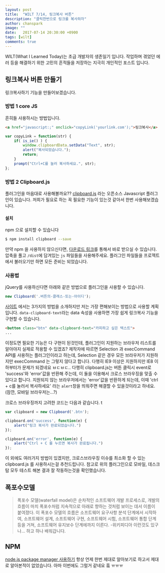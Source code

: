 ```yaml
---
layout: post
title:  "WILT 7/14, 링크복사 버튼"
description: "클릭한번으로 링크를 복사하자"
author: chanspark
image: ""
date:   2017-07-14 20:30:00 +0900
tags: [wilt]
comments: true
---
```


WILT(What I Learned Today)는 초급 개발자의 생존일기 입니다. 작업하며 겪었던 에러 등을 해결하기 위한 고민의 흔적들을 저장하는 지극히 개인적인 포스트 입니다. 


## 링크복사 버튼 만들기
링크복사하기 기능을 만들어보겠습니다. 

### 방법 1 core JS
흔히들 사용하시는 방법입니다.

``` html
<a href="javascript:;" onclick="copyLink('yourlink.com');">링크복사</a>
```

``` js
var copyLink = function(str) {
    if( is_ie() ) {
        window.clipboardData.setData("Text", str);
        alert("복사되었습니다.");
        return;
    }
    prompt("Ctrl+C를 눌러 복사하세요.", str);
};
```

### 방법 2 Clipboard.js
플러그인을 마음대로 사용해볼까요?? [clipboard.js](https://clipboardjs.com/) 라는 오픈소스 Javascript 플러그인이 있습니다.
저희가 필요로 하는 꼭 필요한 기능이 있는것 같아서 한번 사용해보겠습니다.

#### 설치
npm 으로 설치할 수 있습니다
``` bash
$ npm install clipboard --save
```
만약 npm 을 사용하지 않으신다면, [다운로드 링크](https://github.com/zenorocha/clipboard.js/archive/master.zip)를 통해서 바로 받으실 수 있습니다.
압축을 풀고 `/dist`에 담겨있는 `js` 파일들을 사용해주세요. 플러그인 파일들을 프로젝트에서 불러오기만 하면 모든 준비는 되었습니다.

### 사용법
jQuery를 사용하신다면 아래와 같은 방법으로 플러그인을 사용할 수 있습니다. 
``` js
new Clipboard('.버튼의-클래스-또는-아이디');
```
[사이트]((https://clipboardjs.com/)) 에서는 3가지의 방법을 소개하지만 저는 가장 편해보이는 방법으로 사용할 계획입니다. `data-clipboard-text`라는 data 속성을 사용하면 가장 쉽게 링크복사 기능을 구현할 수 있습니다.
``` html
<button class="btn" data-clipboard-text="카피하고 싶은 텍스트">
...
```
이정도면 필요한 기능은 다 구현이 된것인데, 플러그인이 지원하는 브라우저 리스트를 알아야지 실제로 적용할 수 있겠죠?
제작자에 따르면 Selection 과 execCommand API를 사용하는 플러그인이라고 하는데, Selection 같은 경우 모든 브라우저가 지원하지만 execCommand 는 그렇지 않다고 합니다. 다행히 IE9 이상은 지원하지만 IE8 이하부터가 문제가 되겠네요 ㅂㄷㅂㄷ.. 
다행히 clipboard.js는 버튼 클릭시 event로 'success'와 'error'값을 반환해 주는데, 이 둘을 이용해서 크로스 브라우징을 맞출 수 있다고 합니다. 지원되지 않는 브라우저에서는 'error'값을 반환하게 되는데, 이때 'ctrl + c를 눌러서 복사하세요' 라는 `alert`창을 띄워주면 해결할 수 있을것이라고 하네요. (잠깐, 모바일 브라우저는...?)

크로스 브라우징까지 고려한 코드는 다음과 같습니다. t
``` js
var clipboard = new Clipboard('.btn');

clipboard.on('success', function(e) {
    alert("링크 복사가 완료되었습니다.")
});

clipboard.on('error', function(e) {
    alert("Ctrl + C 를 누르면 복사가 완료됩니다.")
});

```

이 외에도 여러가지 방법이 있겠지만, 크로스브라우징 이슈를 최소화 할 수 있는 clipboard.js 를 사용하시는걸 추천드립니다. 참고로 위의 플러그인으로 모바일, 데스크탐 모두 테스트 해본 결과 잘 작동하는것을 확인했습니다.

## 폭포수모델
> 폭포수 모델(waterfall model)은 순차적인 소프트웨어 개발 프로세스로, 개발의 흐름이 마치 폭포수처럼 지속적으로 아래로 향하는 것처럼 보이는 데서 이름이 붙여졌다. 이 폭포수 모델의 흐름은 소프트웨어 요구사항 분석 단계에서 시작하여, 소프트웨어 설계, 소프트웨어 구현, 소프트웨어 시험, 소프트웨어 통합 단계 등을 거쳐, 소프트웨어 유지보수 단계에까지 이른다.
> -위키피디아
이런것도 있구나... 하고 하나 배워갑니다.

## NPM
[node.js package manager 사용하기](https://www.sitepoint.com/beginners-guide-node-package-manager/)
항상 언제 한번 제대로 알아보기로 하고서 제대로 알아본적이 없었습니다. 아마 이번에도 그럴거 같네요 흨 ㅠㅠㅠ


